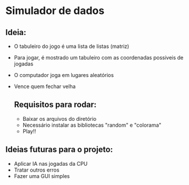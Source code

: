 # Simulador de dados
 
 
  ## Ideia:
* O tabuleiro do jogo é uma lista de listas (matriz)
* Para jogar, é mostrado um tabuleiro com as coordenadas possiveis de jogadas
* O computador joga em lugares aleatórios
* Vence quem fechar velha

  ## Requisitos para rodar:
	- Baixar os arquivos do diretório
	- Necessário instalar as bibliotecas "random" e "colorama"
	- Play!!


## Ideias futuras para o projeto:
- Aplicar IA nas jogadas da CPU
- Tratar outros erros
- Fazer uma GUI simples
